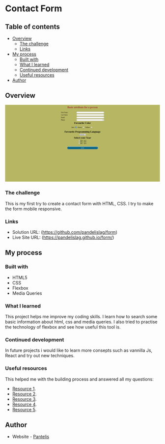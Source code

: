 # Contact Form

## Table of contents

- [Overview](#overview)
  - [The challenge](#the-challenge)
  - [Links](#links)
- [My process](#my-process)
  - [Built with](#built-with)
  - [What I learned](#what-i-learned)
  - [Continued development](#continued-development)
  - [Useful resources](#useful-resources)
- [Author](#author)

## Overview
![](/assets/form.png)

### The challenge

This is my first try to create a contact form with HTML, CSS. I try to make the form mobile responsive.

### Links

- Solution URL: (https://github.com/pandelislag/form)
- Live Site URL: (https://pandelislag.github.io/form/)

## My process

### Built with

- HTML5 
- CSS 
- Flexbox
- Media Queries
### What I learned

This project helps me improve my coding skills. I learn how to search some basic information about html, css and media queries. I also tried to practise the technology of flexbox and see how useful this tool is.

### Continued development

In future projects i would like to learn more consepts such as vannilla Js, React and try out new techniques.


### Useful resources
This helped me with the building process and answered all my questions:
- [Resource 1](https://developer.mozilla.org/).
- [Resource 2](https://www.w3schools.com/css/css_rwd_mediaqueries.asp).
- [Resource 3](https://stackoverflow.com/).
- [Resource 4](https://www.freecodecamp.org/).
- [Resource 5](https://www.youtube.com/).

## Author

- Website - [Pantelis](https://github.com/pandelislag)

